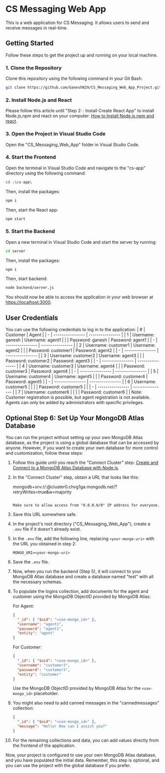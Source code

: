 # CS Messaging Web App

This is a web application for CS Messaging. It allows users to send and receive messages in real-time.

## Getting Started

Follow these steps to get the project up and running on your local machine.

### 1. Clone the Repository

Clone this repository using the following command in your Git Bash:

```bash
git clone https://github.com/GaneshN29/CS_Messaging_Web_App_Project.git
```

### 2. Install Node.js and React

Please follow this article until "Step 2: : Install Create React App" to install Node.js,npm and react on your computer: [How to Install Node.js,npm and react](https://kinsta.com/knowledgebase/install-react/#how-to-install-react-on-windows).

### 3. Open the Project in Visual Studio Code

Open the "CS_Messaging_Web_App" folder in Visual Studio Code.

### 4. Start the Frontend

Open the terminal in Visual Studio Code and navigate to the "cs-app" directory using the following command:

```bash
cd .\cs-app\
```
Then, install the packages:
```bash
npm i
```
Then, start the React app:

```bash
npm start
```

### 5. Start the Backend

Open a new terminal in Visual Studio Code and start the server by running:
```bash
cd server
```
Then, install the packages:
```bash
npm i
```
Then, start backend:
```bash
node backend/server.js
```

You should now be able to access the application in your web browser at [https://localhost:3000](https://localhost:3000).

## User Credentials

You can use the following credentials to log in to the application:
| # | Customer         | Agent            |
| - | ---------------- | ---------------- |
| 1 | Username: ganesh | Username: agent1 |
|   | Password: ganesh | Password: agent1 |
| - | ---------------- | ---------------- |
| 2 | Username: customer1 | Username: agent2 |
|   | Password: customer1 | Password: agent2 |
| - | ---------------- | ---------------- |
| 3 | Username: customer2 | Username: agent3 |
|   | Password: customer2 | Password: agent3 |
| - | ---------------- | ---------------- |
| 4 | Username: customer3 | Username: agent4 |
|   | Password: customer3 | Password: agent4 |
| - | ---------------- | ---------------- |
| 5 | Username: customer4 | Username: agent5 |
|   | Password: customer4 | Password: agent5 |
| - | ---------------- | ---------------- |
| 6 | Username: customer5 |                  |
|   | Password: customer5 |                  |
| - | ---------------- | ---------------- |
| 7 | Username: customer6 |                  |
|   | Password: customer6 |                  |
Note: Customer registration is possible, but agent registration is not available. Agents can only be added by administrators with specific privileges.
   
## Optional Step 6: Set Up Your MongoDB Atlas Database

You can run the project without setting up your own MongoDB Atlas database, as the project is using a global database that can be accessed by anyone. However, if you want to create your own database for more control and customization, follow these steps:

1. Follow this guide until you reach the "Connect Cluster" step: [Create and Connect to a MongoDB Atlas Database with Node.js](https://coderrocketfuel.com/article/create-and-connect-to-a-mongodb-atlas-database-with-node-js).

2. In the "Connect Cluster" step, obtain a URL that looks like this:


   mongodb+srv://<user-name>:<password>@cluster0.chvg1ga.mongodb.net/?retryWrites=true&w=majority
   ```

   Make sure to allow access from "0.0.0.0/0" IP address for everyone.

3. Save this URL somewhere safe.

4. In the project's root directory ("CS_Messaging_Web_App"), create a `.env` file if it doesn't already exist.

5. In the `.env` file, add the following line, replacing `<your-mongo-uri>` with the URL you obtained in step 2:

   ```
   MONGO_URI=<your-mongo-uri>
   ```

6. Save the `.env` file.

7. Now, when you run the backend (Step 5), it will connect to your MongoDB Atlas database and create a database named "test" with all the necessary schemas.

8. To populate the logins collection, add documents for the agent and customer using the MongoDB ObjectID provided by MongoDB Atlas:

   For Agent:
   ```json
   {
     "_id": { "$oid": "<use-mongo_id>" },
     "username": "agent1",
     "password": "agent1",
     "entity": "agent"
   }
   ```

   For Customer:
   ```json
   {
     "_id": { "$oid": "<use-mongo_id>" },
     "username": "customer3",
     "password": "customer3",
     "entity": "customer"
   }
   ```

   Use the MongoDB ObjectID provided by MongoDB Atlas for the `<use-mongo_id>` placeholder.

9. You might also need to add canned messages in the "cannedmessages" collection:

   ```json
   {
     "_id": { "$oid": "<use-mongo_id>" },
     "message": "Hello! How can I assist you?"
   }
   ```

10. For the remaining collections and data, you can add values directly from the frontend of the application.

Now, your project is configured to use your own MongoDB Atlas database, and you have populated the initial data. Remember, this step is optional, and you can use the project with the global database if you prefer.
